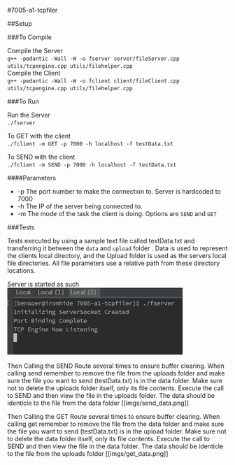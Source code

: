 #7005-a1-tcpfiler

##Setup

###To Compile

Compile the Server<br>
`g++ -pedantic -Wall -W -o fserver server/fileServer.cpp  utils/tcpengine.cpp utils/filehelper.cpp` <br>
Compile the Client<br>
`g++ -pedantic -Wall -W -o fclient client/fileClient.cpp  utils/tcpengine.cpp utils/filehelper.cpp`

###To Run

Run the Server<br>
`./fserver` <br>

To GET with the client<br>
`./fclient -m GET -p 7000 -h localhost -f testData.txt` <br>

To SEND with the client<br>
`./fclient -m SEND -p 7000 -h localhost -f testData.txt`

####Parameters
* -p The port number to make the connection to. Server is hardcoded to 7000
* -h The IP of the server being connected to.
* -m The mode of the task the client is doing. Options are `SEND` and `GET`

###Tests

Tests executed by using a sample text file called textData.txt and transferring it between the `data` and `upload` folder
. Data is used to represent the clients local directory, and the Upload folder is used as the servers local file directories.
All file parameters use a relative path from these directory locations.

Server is started as such
![](imgs/server_start.png)

Then Calling the SEND Route several times to ensure buffer clearing. When calling send remember to remove the file from
the uploads folder and make sure the file you want to send (testData.txt) is in the data folder. 
Make sure not to delete the uploads folder itself, only its file contents. Execute the call to SEND
and then view the file in the uploads folder. The data should be identicle to the file from the data folder
[[imgs/send_data.png]]

Then Calling the GET Route several times to ensure buffer clearing. When calling get remember to remove the file from
the data folder and make sure the file you want to send (testData.txt) is in the upload folder. 
Make sure not to delete the data folder itself, only its file contents. Execute the call to SEND
and then view the file in the data folder. The data should be identicle to the file from the uploads folder
[[imgs/get_data.png]]